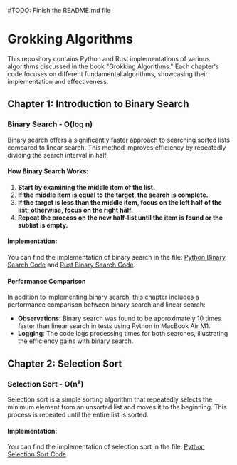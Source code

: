 #TODO: Finish the README.md file

# Grokking Algorithms

This repository contains Python and Rust implementations of various algorithms discussed in the book "Grokking Algorithms." Each chapter's code focuses on different fundamental algorithms, showcasing their implementation and effectiveness.

## Chapter 1: Introduction to Binary Search

### Binary Search - O(log n)

Binary search offers a significantly faster approach to searching sorted lists compared to linear search. This method improves efficiency by repeatedly dividing the search interval in half.

#### How Binary Search Works:

1. **Start by examining the middle item of the list.**
2. **If the middle item is equal to the target, the search is complete.**
3. **If the target is less than the middle item, focus on the left half of the list; otherwise, focus on the right half.**
4. **Repeat the process on the new half-list until the item is found or the sublist is empty.**

#### Implementation:

You can find the implementation of binary search in the file: [Python Binary Search Code](directory_python/01_binary_search.py) and [Rust Binary Search Code](directory_rust/binary_search/main.rs).

#### Performance Comparison

In addition to implementing binary search, this chapter includes a performance comparison between binary search and linear search:

- **Observations**: Binary search was found to be approximately 10 times faster than linear search in tests using Python in MacBook Air M1.
- **Logging**: The code logs processing times for both searches, illustrating the efficiency gains with binary search.

## Chapter 2: Selection Sort

### Selection Sort - O(n²)

Selection sort is a simple sorting algorithm that repeatedly selects the minimum element from an unsorted list and moves it to the beginning. This process is repeated until the entire list is sorted.

#### Implementation:

You can find the implementation of selection sort in the file: [Python Selection Sort Code](directory_python/02_selection_sort.py).
